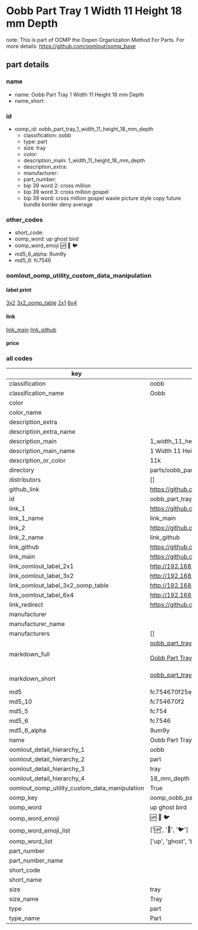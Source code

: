 # Oobb Part Tray 1 Width 11 Height 18 mm Depth  

note: This is part of OOMP the Oopen Organization Method For Parts. For more details: https://github.com/oomlout/oomp_base

##  part details
  







### name
* name: Oobb Part Tray 1 Width 11 Height 18 mm Depth
* name_short: 
### id
* oomp_id: oobb_part_tray_1_width_11_height_18_mm_depth
  * classification: oobb
  * type: part
  * size: tray
  * color: 
  * description_main: 1_width_11_height_18_mm_depth
  * description_extra: 
  * manufacturer: 
  * part_number: 
  * bip 39 word 2: cross million
  * bip 39 word 3: cross million gospel
  * bip 39 word: cross million gospel waste picture style copy future bundle border deny average

### other_codes
* short_code: 
* oomp_word: up ghost bird
* oomp_word_emoji :up: :ghost: :bird:
* md5_6_alpha: 9um9y
* md5_6: fc7546






### oomlout_oomp_utility_custom_data_manipulation
#### label print
[3x2](http://192.168.1.245:1112/?label=oomp%209um9y)
[3x2_oomp_table](http://192.168.1.108:1112/?label=oomp%209um9y)
[2x1](http://192.168.1.242:1112/?label=oomp%209um9y)
[6x4](http://192.168.1.55:1112/?label=oomp%209um9y)    

#### link

[link_main](https://github.com/oomlout/oomlout_oomp_version_1_messy/tree/main/parts/oobb_part_tray_1_width_11_height_18_mm_depth) [link_github](https://github.com/oomlout/oomlout_oomp_version_1_messy/tree/main/parts/oobb_part_tray_1_width_11_height_18_mm_depth)                             

#### price







### all codes 
| key | value |  
| --- | --- |  
| classification | oobb |  
| classification_name | Oobb |  
| color |  |  
| color_name |  |  
| description_extra |  |  
| description_extra_name |  |  
| description_main | 1_width_11_height_18_mm_depth |  
| description_main_name | 1 Width 11 Height 18 mm Depth |  
| description_or_color | 11k |  
| directory | parts/oobb_part_tray_1_width_11_height_18_mm_depth |  
| distributors | [] |  
| github_link | https://github.com/oomlout/oomlout_oomp_part_src/tree/main/parts/oobb_part_tray_1_width_11_height_18_mm_depth |  
| id | oobb_part_tray_1_width_11_height_18_mm_depth |  
| link_1 | https://github.com/oomlout/oomlout_oomp_version_1_messy/tree/main/parts/oobb_part_tray_1_width_11_height_18_mm_depth |  
| link_1_name | link_main |  
| link_2 | https://github.com/oomlout/oomlout_oomp_version_1_messy/tree/main/parts/oobb_part_tray_1_width_11_height_18_mm_depth |  
| link_2_name | link_github |  
| link_github | https://github.com/oomlout/oomlout_oomp_version_1_messy/tree/main/parts/oobb_part_tray_1_width_11_height_18_mm_depth |  
| link_main | https://github.com/oomlout/oomlout_oomp_version_1_messy/tree/main/parts/oobb_part_tray_1_width_11_height_18_mm_depth |  
| link_oomlout_label_2x1 | http://192.168.1.242:1112/?label=oomp%209um9y |  
| link_oomlout_label_3x2 | http://192.168.1.245:1112/?label=oomp%209um9y |  
| link_oomlout_label_3x2_oomp_table | http://192.168.1.108:1112/?label=oomp%209um9y |  
| link_oomlout_label_6x4 | http://192.168.1.55:1112/?label=oomp%209um9y |  
| link_redirect | https://github.com/oomlout/oomlout_oomp_version_1_messy/tree/main/parts/oobb_part_tray_1_width_11_height_18_mm_depth |  
| manufacturer |  |  
| manufacturer_name |  |  
| manufacturers | [] |  
| markdown_full | [oobb_part_tray_1_width_11_height_18_mm_depth](none)<br>[](none)<br>[Oobb Part Tray 1 Width 11 Height 18 Mm Depth](none)<br><br> |  
| markdown_short | [oobb_part_tray_1_width_11_height_18_mm_depth](none)<br><br> |  
| md5 | fc754670f25e86035f522f7ac9a329a0 |  
| md5_10 | fc754670f2 |  
| md5_5 | fc754 |  
| md5_6 | fc7546 |  
| md5_6_alpha | 9um9y |  
| name | Oobb Part Tray 1 Width 11 Height 18 mm Depth |  
| oomlout_detail_hierarchy_1 | oobb |  
| oomlout_detail_hierarchy_2 | part |  
| oomlout_detail_hierarchy_3 | tray |  
| oomlout_detail_hierarchy_4 | 18_mm_depth |  
| oomlout_oomp_utility_custom_data_manipulation | True |  
| oomp_key | oomp_oobb_part_tray_1_width_11_height_18_mm_depth |  
| oomp_word | up ghost bird |  
| oomp_word_emoji | :up: :ghost: :bird: |  
| oomp_word_emoji_list | [':up:', ':ghost:', ':bird:'] |  
| oomp_word_list | ['up', 'ghost', 'bird'] |  
| part_number |  |  
| part_number_name |  |  
| short_code |  |  
| short_name |  |  
| size | tray |  
| size_name | Tray |  
| type | part |  
| type_name | Part |  
